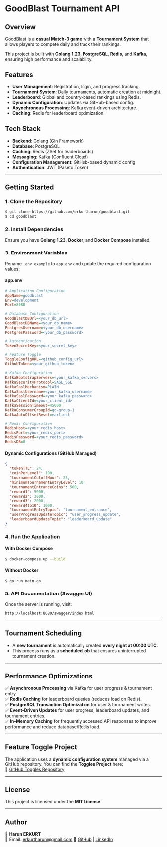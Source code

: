 # GoodBlast Tournament API

## Overview
GoodBlast is a **casual Match-3 game** with a **Tournament System** that allows players to compete daily and track their rankings.

This project is built with **Golang 1.23**, **PostgreSQL**, **Redis**, and **Kafka**, ensuring high performance and scalability.

## Features
- **User Management**: Registration, login, and progress tracking.
- **Tournament System**: Daily tournaments, automatic creation at midnight.
- **Leaderboard**: Global and country-based rankings using Redis.
- **Dynamic Configuration**: Updates via GitHub-based config.
- **Asynchronous Processing**: Kafka event-driven architecture.
- **Caching**: Redis for leaderboard optimization.

## Tech Stack
- **Backend**: Golang (Gin Framework)
- **Database**: PostgreSQL
- **Caching**: Redis (ZSet for leaderboards)
- **Messaging**: Kafka (Confluent Cloud)
- **Configuration Management**: GitHub-based dynamic config
- **Authentication**: JWT (Paseto Token)

---

## Getting Started

### 1. Clone the Repository
```sh
$ git clone https://github.com/erkurtharun/goodblast.git
$ cd goodblast
```

### 2. Install Dependencies
Ensure you have **Golang 1.23**, **Docker**, and **Docker Compose** installed.

### 3. Environment Variables
Rename `.env.example` to `app.env` and update the required configuration values:

#### **app.env**
```ini
# Application Configuration
AppName=goodblast
Env=development
Port=8080

# Database Configuration
GoodBlastDBUrl=<your_db_url>
GoodBlastDBName=<your_db_name>
PostgresUsername=<your_db_username>
PostgresPassword=<your_db_password>

# Authentication
TokenSecretKey=<your_secret_key>

# Feature Toggle
ToggleConfigURL=<github_config_url>
GithubToken=<your_github_token>

# Kafka Configuration
KafkaBootstrapServers=<your_kafka_servers>
KafkaSecurityProtocol=SASL_SSL
KafkaSaslMechanism=PLAIN
KafkaSaslUsername=<your_kafka_username>
KafkaSaslPassword=<your_kafka_password>
KafkaClientId=<your_client_id>
KafkaSessionTimeout=45000
KafkaConsumerGroupId=go-group-1
KafkaAutoOffsetReset=earliest

# Redis Configuration
RedisHost=<your_redis_host>
RedisPort=<your_redis_port>
RedisPassword=<your_redis_password>
RedisDB=0
```

#### **Dynamic Configurations (GitHub Managed)**
```json
{
  "tokenTTL": 24,
  "coinPerLevel": 100,
  "tournamentCutoffHour": 23,
  "minimumTournamentEntryLevel": 10,
  "tournamentEntranceCoins": 500,
  "reward1": 5000,
  "reward2": 3000,
  "reward3": 2000,
  "reward4to10": 1000,
  "tournamentEntryTopic": "tournament_entrance",
  "userProgressUpdateTopic": "user_progress_update",
  "leaderboardUpdateTopic": "leaderboard_update"
}
```

### 4. Run the Application
#### With Docker Compose
```sh
$ docker-compose up --build
```

#### Without Docker
```sh
$ go run main.go
```

### 5. API Documentation (Swagger UI)
Once the server is running, visit:
```
http://localhost:8080/swagger/index.html
```

---

## Tournament Scheduling
- A **new tournament** is automatically created **every night at 00:00 UTC**.
- This process runs as a **scheduled job** that ensures uninterrupted tournament creation.

---

## Performance Optimizations

✅ **Asynchronous Processing** via Kafka for user progress & tournament entry.  
✅ **Redis Caching** for leaderboard queries (reduces load on Redis).  
✅ **PostgreSQL Transaction Optimization** for user & tournament writes.  
✅ **Event-Driven Updates** for user progress, leaderboard updates, and tournament entries.  
✅ **In-Memory Caching** for frequently accessed API responses to improve performance and reduce database/Redis load.

---

## Feature Toggle Project
The application uses a **dynamic configuration system** managed via a GitHub repository. You can find the **Toggles Project** here:  
🔗 [GitHub Toggles Repository](https://github.com/erkurtharun/Toggles)

---

## License
This project is licensed under the **MIT License**.

---

## Author
👤 **Harun ERKURT**  
📧 Email: erkurtharun@gmail.com
🔗 [GitHub](https://github.com/erkurtharun) | [LinkedIn](https://linkedin.com/in/erkurtharun)

